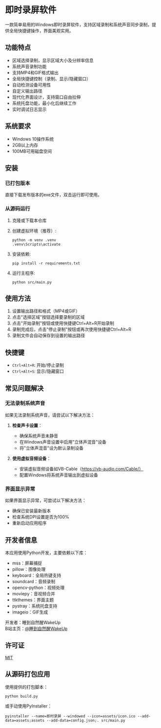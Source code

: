 # 即时录屏软件

一款简单易用的Windows即时录屏软件，支持区域录制和系统声音同步录制，提供全局快捷键操作，界面美观实用。

## 功能特点

- 区域选择录制，显示区域大小及分辨率信息
- 系统声音录制功能
- 支持MP4和GIF格式输出
- 全局快捷键控制（录制、显示/隐藏窗口）
- 自动检测设备可用性
- 自定义输出路径
- 现代化界面设计，支持窗口自由拉伸
- 系统托盘功能，最小化后继续工作
- 实时调试日志显示

## 系统要求

- Windows 10操作系统
- 2GB以上内存
- 100MB可用磁盘空间

## 安装

### 已打包版本

直接下载发布版本的exe文件，双击运行即可使用。

### 从源码运行

1. 克隆或下载本仓库

2. 创建虚拟环境（推荐）:
   ```
   python -m venv .venv
   .venv\Scripts\activate
   ```

3. 安装依赖:
   ```
   pip install -r requirements.txt
   ```

4. 运行主程序:
   ```
   python src/main.py
   ```

## 使用方法

1. 设置输出路径和格式（MP4或GIF）
2. 点击"选择区域"按钮选择要录制的区域
3. 点击"开始录制"按钮或使用快捷键Ctrl+Alt+R开始录制
4. 录制完成后，点击"停止录制"按钮或再次使用快捷键Ctrl+Alt+R
5. 录制文件会自动保存到设置的输出路径

## 快捷键

- `Ctrl+Alt+R`: 开始/停止录制
- `Ctrl+Alt+S`: 显示/隐藏窗口

## 常见问题解决

### 无法录制系统声音

如果无法录制系统声音，请尝试以下解决方法：

1. **检查声卡设置**：
   - 确保系统声音未静音
   - 在Windows声音设置中启用"立体声混音"设备
   - 将"立体声混音"设为默认录制设备

2. **使用虚拟音频设备**：
   - 安装虚拟音频设备如VB-Cable（https://vb-audio.com/Cable/）
   - 配置Windows将系统声音输出到虚拟设备

### 界面显示异常

如果界面显示异常，可尝试以下解决方法：
- 确保已安装最新版本
- 检查系统DPI设置是否为100%
- 重新启动应用程序

## 开发者信息

本应用使用Python开发，主要依赖以下库：
- mss：屏幕捕捉
- pillow：图像处理
- keyboard：全局热键支持
- soundcard：音频录制
- opencv-python：视频处理
- moviepy：音视频合并
- ttkthemes：界面主题
- pystray：系统托盘支持
- imageio：GIF生成

开发者：睡到自然醒WakeUp  
B站主页：[@睡到自然醒WakeUp](https://space.bilibili.com/39979167)

## 许可证

[MIT](LICENSE)

## 从源码打包应用

使用提供的打包脚本：
```
python build.py
```

或手动使用PyInstaller：
```
pyinstaller --name=即时录屏 --windowed --icon=assets/icon.ico --add-data=assets;assets --add-data=config.json;. src/main.py
``` 